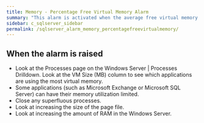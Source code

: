 ```yaml
---
title: Memory - Percentage Free Virtual Memory Alarm
summary: "This alarm is activated when the average free virtual memory drops below a threshold. This value is taken over a specific number of background collections."
sidebar: c_sqlserver_sidebar
permalink: /sqlserver_alarm_memory_percentagefreevirtualmemory/
---
```






## When the alarm is raised

* Look at the Processes page on the Windows Server \| Processes Drilldown. Look at the VM Size (MB) column to see which applications are using the most virtual memory.
* Some applications (such as Microsoft Exchange or Microsoft SQL Server) can have their memory utilization limited.
* Close any superfluous processes.
* Look at increasing the size of the page file.
* Look at increasing the amount of RAM in the Windows Server.
